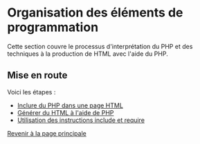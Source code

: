 # Organisation des éléments de programmation

Cette section couvre le processus d'interprétation du PHP et des techniques à la production de HTML avec l'aide du PHP.

## Mise en route

Voici les étapes :

- [Inclure du PHP dans une page HTML](inclusion-php-html.md)
- [Générer du HTML à l'aide de PHP](generation-html-avec-php.md)
- [Utilisation des instructions include et require](include-require.md)

[Revenir à la page principale](../README.md)
